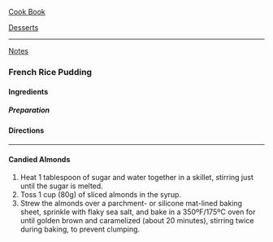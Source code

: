 [Cook Book]()  

[Desserts]()  

-----  

[Notes]()  

### French Rice Pudding  

#### Ingredients  


##### Preparation   



#### Directions  



-----  

#### Candied Almonds  

1. Heat 1 tablespoon of sugar and water together in a skillet, stirring just until the sugar is melted.  
2. Toss 1 cup (80g) of sliced almonds in the syrup.  
3. Strew the almonds over a parchment- or silicone mat-lined baking sheet, sprinkle with flaky sea salt, and bake in a 350ºF/175ºC oven for until golden brown and caramelized (about 20 minutes), stirring twice during baking, to prevent clumping.
